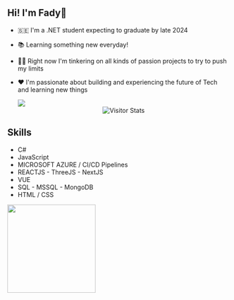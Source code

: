 ## Hi! I'm Fady👋

- 🇸🇪  I'm a .NET student expecting to graduate by late 2024
- 📚 Learning something new everyday!
- 👩‍🏫 Right now I'm tinkering on all kinds of passion projects to try to push my limits
- ❤️ I'm passionate about building and experiencing the future of Tech and learning new things
  

  <img src="![](https://komarev.com/ghpvc/?username=Manhattaa"/>

  <div align="center">
        <img alt="Visitor Stats" 
            src="https://widgetbite.com/stats/Manhattaa"/>  
    </div>

## Skills
* C#
* JavaScript
* MICROSOFT AZURE / CI/CD Pipelines
* REACTJS - ThreeJS - NextJS
* VUE
* SQL - MSSQL - MongoDB
* HTML / CSS
<img src="https://bear-images.sfo2.cdn.digitaloceanspaces.com/jacquelineshadforth-1696781773-0.gif" width="200" />
